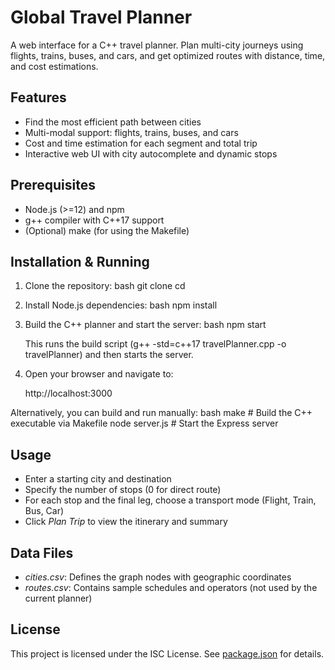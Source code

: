 # Global Travel Planner

A web interface for a C++ travel planner. Plan multi-city journeys using flights, trains, buses, and cars,
and get optimized routes with distance, time, and cost estimations.

## Features
- Find the most efficient path between cities
- Multi-modal support: flights, trains, buses, and cars
- Cost and time estimation for each segment and total trip
- Interactive web UI with city autocomplete and dynamic stops

## Prerequisites
- Node.js (>=12) and npm
- g++ compiler with C++17 support
- (Optional) make (for using the Makefile)

## Installation & Running
1. Clone the repository:
   bash
   git clone <repository-url>
   cd <repository-directory>
   
2. Install Node.js dependencies:
   bash
   npm install
   
3. Build the C++ planner and start the server:
   bash
   npm start
   
   This runs the build script (g++ -std=c++17 travelPlanner.cpp -o travelPlanner) and then starts the server.
4. Open your browser and navigate to:
   
   http://localhost:3000
   

Alternatively, you can build and run manually:
bash
make           # Build the C++ executable via Makefile
node server.js # Start the Express server


## Usage
- Enter a starting city and destination
- Specify the number of stops (0 for direct route)
- For each stop and the final leg, choose a transport mode (Flight, Train, Bus, Car)
- Click *Plan Trip* to view the itinerary and summary

## Data Files
- *cities.csv*: Defines the graph nodes with geographic coordinates
- *routes.csv*: Contains sample schedules and operators (not used by the current planner)

## License
This project is licensed under the ISC License. See [package.json](package.json) for details.
